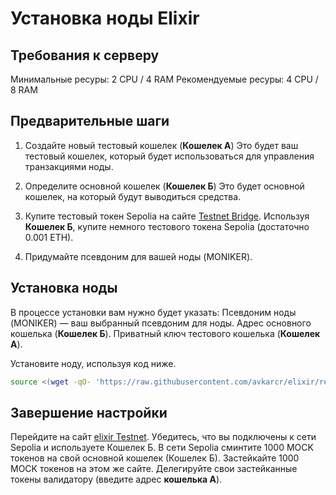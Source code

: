 # Установка ноды Elixir

## Требования к серверу
Минимальные ресуры: 2 CPU / 4 RAM
Рекомендуемые ресуры: 4 CPU / 8 RAM

## Предварительные шаги
1. Создайте новый тестовый кошелек (**Кошелек А**)
Это будет ваш тестовый кошелек, который будет использоваться для управления транзакциями ноды.

2. Определите основной кошелек (**Кошелек Б**)
Это будет основной кошелек, на который будут выводиться средства.

3. Купите тестовый токен Sepolia на сайте [Testnet Bridge](testnetbridge.com/sepolia).
Используя **Кошелек Б**, купите немного тестового токена Sepolia (достаточно 0.001 ETH).

4. Придумайте псевдоним для вашей ноды (MONIKER).

## Установка ноды
В процессе установки вам нужно будет указать:
Псевдоним ноды (MONIKER) — ваш выбранный псевдоним для ноды.
Адрес основного кошелька (**Кошелек Б**).
Приватный ключ тестового кошелька (**Кошелек А**).

Установите ноду, используя код ниже.

```bash
source <(wget -qO- 'https://raw.githubusercontent.com/avkarcr/elixir/refs/heads/main/install.sh')
```

## Завершение настройки
Перейдите на сайт [elixir Testnet](testnet-3.elixir.xyz).
Убедитесь, что вы подключены к сети Sepolia и используете Кошелек Б.
В сети Sepolia сминтите 1000 MOCK токенов на свой основной кошелек (Кошелек Б).
Застейкайте 1000 MOCK токенов на этом же сайте.
Делегируйте свои застейканные токены валидатору (введите адрес **кошелька А**).
